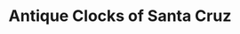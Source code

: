 ---
title: "Antique Clocks of Santa Cruz"
url: /aptos/antique-clocks-of-santa-cruz/
shop: Allgemein
---